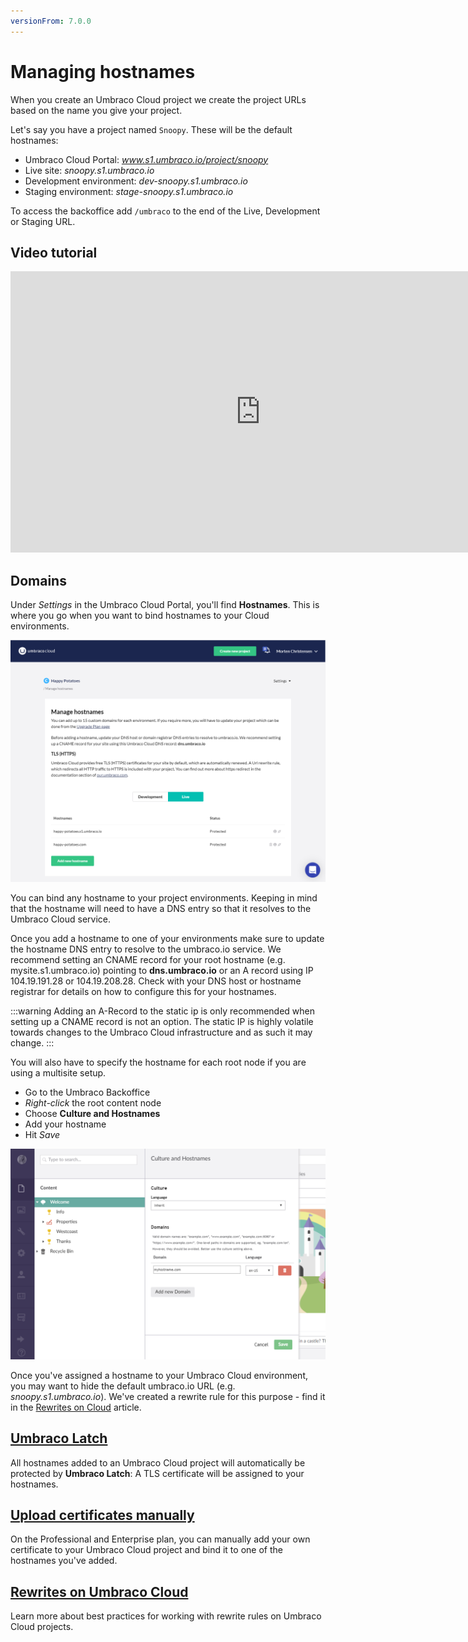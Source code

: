```yaml
---
versionFrom: 7.0.0
---
```


# Managing hostnames

When you create an Umbraco Cloud project we create the project URLs based on the name you give your project.

Let's say you have a project named `Snoopy`. These will be the default hostnames:

* Umbraco Cloud Portal: *www.s1.umbraco.io/project/snoopy*
* Live site: *snoopy.s1.umbraco.io*
* Development environment: *dev-snoopy.s1.umbraco.io*
* Staging environment: *stage-snoopy.s1.umbraco.io*

To access the backoffice add `/umbraco` to the end of the Live, Development or Staging URL.

## Video tutorial

<iframe width="800" height="450" src="https://www.youtube.com/embed/4x3DPwQMTr0?rel=0" frameborder="0" allow="autoplay; encrypted-media" allowfullscreen></iframe>

## Domains

Under *Settings* in the Umbraco Cloud Portal, you'll find **Hostnames**. This is where you go when you want to bind hostnames to your Cloud environments.

![Hostnames](images/manage-hostnames.png)

You can bind any hostname to your project environments. Keeping in mind that the hostname will need to have a DNS entry so that it resolves to the Umbraco Cloud service.

Once you add a hostname to one of your environments make sure to update the hostname DNS entry to resolve to the umbraco.io service. We recommend setting an CNAME record for your root hostname (e.g. mysite.s1.umbraco.io) pointing to **dns.umbraco.io** or an A record using IP 104.19.191.28 or 104.19.208.28. Check with your DNS host or hostname registrar for details on how to configure this for your hostnames.

:::warning
Adding an A-Record to the static ip is only recommended when setting up a CNAME record is not an option. The static IP is highly volatile towards changes to the Umbraco Cloud infrastructure and as such it may change.
:::

You will also have to specify the hostname for each root node if you are using a multisite setup.

* Go to the Umbraco Backoffice
* *Right-click* the root content node
* Choose **Culture and Hostnames**
* Add your hostname
* Hit *Save*

![Culture and Hostnames](images/culture-and-hostnames.png)

Once you've assigned a hostname to your Umbraco Cloud environment, you may want to hide the default umbraco.io URL (e.g. *snoopy.s1.umbraco.io*). We've created a rewrite rule for this purpose - find it in the [Rewrites on Cloud](Rewrites-on-Cloud/#hiding-the-default-umbraco-io-url) article.

## [Umbraco Latch](../Umbraco-Latch)

All hostnames added to an Umbraco Cloud project will automatically be protected by **Umbraco Latch**: A TLS certificate will be assigned to your hostnames.

## [Upload certificates manually](Security-Certificates)

On the Professional and Enterprise plan, you can manually add your own certificate to your Umbraco Cloud project and bind it to one of the hostnames you've added.

## [Rewrites on Umbraco Cloud](Rewrites-on-Cloud)

Learn more about best practices for working with rewrite rules on Umbraco Cloud projects.
